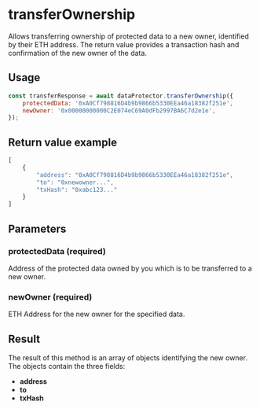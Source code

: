 # transferOwnership

Allows transferring ownership of protected data to a new owner, identified by their ETH address. The return value provides a transaction hash and confirmation of the new owner of the data.

## Usage

```javascript
const transferResponse = await dataProtector.transferOwnership({
    protectedData: '0xA0Cf798816D4b9b9866b5330EEa46a18382f251e',
    newOwner: '0x00000000000C2E074eC69A0dFb2997BA6C7d2e1e',
});
```

## Return value example

```javascript
[
    {
        "address": "0xA0Cf798816D4b9b9866b5330EEa46a18382f251e",
        "to": "0xnewowner...",
        "txHash": "0xabc123..."
    }
]
```

## Parameters

### protectedData (required)

Address of the protected data owned by you which is to be transferred to a new owner.

### newOwner (required)

ETH Address for the new owner for the specified data.

## Result

The result of this method is an array of objects identifying the new owner. The objects contain the three fields:

* **address**
* **to**
* **txHash**
